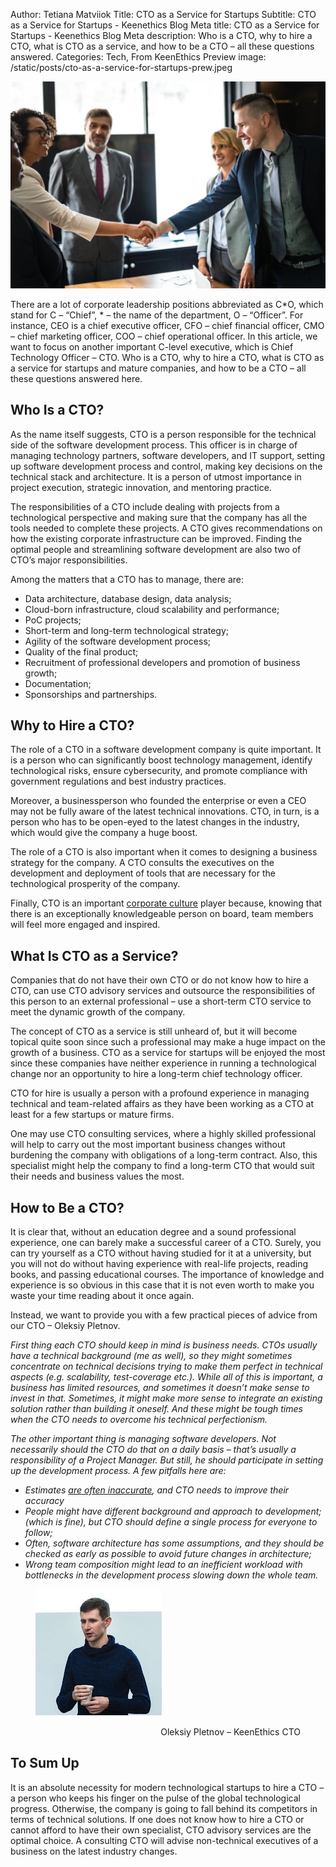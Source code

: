 Author: Tetiana Matviiok
Title: CTO as a Service for Startups
Subtitle: CTO as a Service for Startups - Keenethics Blog
Meta title: CTO as a Service for Startups - Keenethics Blog
Meta description: Who is a CTO, why to hire a CTO, what is CTO as a service, and how to be a CTO – all these questions answered.
Categories: Tech, From KeenEthics
Preview image: /static/posts/cto-as-a-service-for-startups-prew.jpeg

![Handshake](/static/posts/cto-as-a-service-for-startups.jpeg)

<div>
  <p>There are a lot of corporate leadership positions abbreviated as C*O, which stand for C – “Chief”, * – the name of the department, O – “Officer”. For instance, CEO is a chief executive officer, CFO – chief financial officer, CMO – chief marketing officer, COO – chief operational officer. In this article, we want to focus on another important C-level executive, which is Chief Technology Officer – CTO. Who is a CTO, why to hire a CTO, what is CTO as a service for startups and mature companies, and how to be a CTO – all these questions answered here.</p>
</div>

## Who Is a CTO?

As the name itself suggests, CTO is a person responsible for the technical side of the software development process. This officer is in charge of managing technology partners, software developers, and IT support, setting up software development process and control, making key decisions on the technical stack and architecture. It is a person of utmost importance in project execution, strategic innovation, and mentoring practice.

The responsibilities of a CTO include dealing with projects from a technological perspective and making sure that the company has all the tools needed to complete these projects. A CTO gives recommendations on how the existing corporate infrastructure can be improved. Finding the optimal people and streamlining software development are also two of CTO’s major responsibilities.

Among the matters that a CTO has to manage, there are:

- Data architecture, database design, data analysis;
- Cloud-born infrastructure, cloud scalability and performance;
- PoC projects;
- Short-term and long-term technological strategy;
- Agility of the software development process;
- Quality of the final product;
- Recruitment of professional developers and promotion of business growth;
- Documentation;
- Sponsorships and partnerships.

## Why to Hire a CTO?

The role of a CTO in a software development company is quite important. It is a person who can significantly boost technology management, identify technological risks, ensure cybersecurity, and promote compliance with government regulations and best industry practices.

Moreover, a businessperson who founded the enterprise or even a CEO may not be fully aware of the latest technical innovations. CTO, in turn, is a person who has to be open-eyed to the latest changes in the industry, which would give the company a huge boost.

The role of a CTO is also important when it comes to designing a business strategy for the company. A CTO consults the executives on the development and deployment of tools that are necessary for the technological prosperity of the company.

Finally, CTO is an important [corporate culture](/blog/1548831600000-creating-corporate-culture) player because, knowing that there is an exceptionally knowledgeable person on board, team members will feel more engaged and inspired.

## What Is CTO as a Service?

Companies that do not have their own CTO or do not know how to hire a CTO, can use CTO advisory services and outsource the responsibilities of this person to an external professional – use a short-term CTO service to meet the dynamic growth of the company. 

The concept of CTO as a service is still unheard of, but it will become topical quite soon since such a professional may make a huge impact on the growth of a business. CTO as a service for startups will be enjoyed the most since these companies have neither experience in running a technological change nor an opportunity to hire a long-term chief technology officer.

CTO for hire is usually a person with a profound experience in managing technical and team-related affairs as they have been working as a CTO at least for a few startups or mature firms.

One may use CTO consulting services, where a highly skilled professional will help to carry out the most important business changes without burdening the company with obligations of a long-term contract. Also, this specialist might help the company to find a long-term CTO that would suit their needs and business values the most.

## How to Be a CTO?

It is clear that, without an education degree and a sound professional experience, one can barely make a successful career of a CTO. Surely, you can try yourself as a CTO without having studied for it at a university, but you will not do without having experience with real-life projects, reading books, and passing educational courses. The importance of knowledge and experience is so obvious in this case that it is not even worth to make you waste your time reading about it once again.

Instead, we want to provide you with a few practical pieces of advice from our CTO – Oleksiy Pletnov.

*First thing each CTO should keep in mind is business needs. CTOs usually have a technical background (me as well), so they might sometimes concentrate on technical decisions trying to make them perfect in technical aspects (e.g. scalability, test-coverage etc.). While all of this is important, a business has limited resources, and sometimes it doesn’t make sense to invest in that. Sometimes, it might make more sense to integrate an existing solution rather than building it oneself. And these might be tough times when the CTO needs to overcome his technical perfectionism.*

*The other important thing is managing software developers. Not necessarily should the CTO do that on a daily basis – that’s usually a responsibility of a Project Manager. But still, he should participate in setting up the development process. A few pitfalls here are:*

- *Estimates [are often inaccurate](/blog/1554420300000-estimates), and CTO needs to improve their accuracy*
- *People might have different background and approach to development; (which is fine), but CTO should define a single process for everyone to follow;*
- *Often, software architecture has some assumptions, and they should be checked as early as possible to avoid future changes in architecture;*
- *Wrong team composition might lead to an inefficient workload with bottlenecks in the development process slowing down the whole team.*

<div>
  <figure>
    <img src="/static/posts/oleksiy-pletnov.jpg" alt="Oleksiy Pletnov CTO" style="margin: 0 0 15px auto">
    <figcaption style="text-align: right;">Oleksiy Pletnov – KeenEthics CTO</figcaption>
  </figure>
</div>

## To Sum Up

It is an absolute necessity for modern technological startups to hire a CTO – a person who keeps his finger on the pulse of the global technological progress. Otherwise, the company is going to fall behind its competitors in terms of technical solutions. If one does not know how to hire a CTO or cannot afford to have their own specialist, CTO advisory services are the optimal choice. A consulting CTO will advise non-technical executives of a business on the latest industry changes.